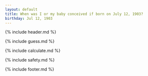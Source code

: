 ```yaml
---
layout: default
title: When was I or my baby conceived if born on July 12, 1903?
birthday: Jul 12, 1903
---
```


{% include header.md %}

{% include guess.md %}

{% include calculate.md %}

{% include safety.md %}

{% include footer.md %}



